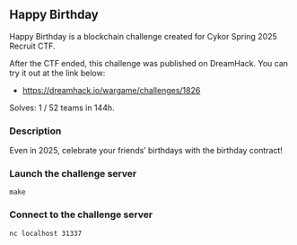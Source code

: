 ## Happy Birthday
Happy Birthday is a blockchain challenge created for Cykor Spring 2025 Recruit CTF.

After the CTF ended, this challenge was published on DreamHack. You can try it out at the link below:
- https://dreamhack.io/wargame/challenges/1826

Solves: 1 / 52 teams in 144h.

### Description
Even in 2025, celebrate your friends’ birthdays with the birthday contract!

### Launch the challenge server
```
make
```

### Connect to the challenge server
```
nc localhost 31337
```